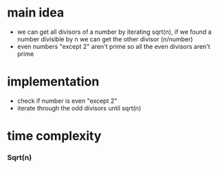 # main idea

- we can get all divisors of a number by iterating sqrt(n),
   if we found a number divisible by n we can get the other divisor (n/number)
- even numbers "except 2" aren't prime so all the even divisors aren't prime

# implementation

- check if number is even "except 2"
- iterate through the odd divisors until sqrt(n)

# time complexity
  ### Sqrt(n)
